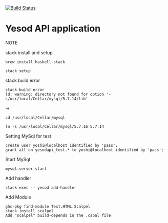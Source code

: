 [![Build Status](https://travis-ci.org/yoshi44/yesod-api.svg?branch=master)](https://travis-ci.org/yoshi44/yesod-api)

# Yesod API application

NOTE

stack install and setup

```
brew install haskell-stack
```
```
stack setup
```

stack build error

```
stack build error
ld: warning: directory not found for option '-L/usr/local/Cellar/mysql/5.7.14/lib'
```

->

```
cd /usr/local/Cellar/mysql

ln -s /usr/local/Cellar/mysql/5.7.16 5.7.14
```
Setting MySql for test

```
create user yoshi@localhost identified by 'pass';
grant all on yesodapi_test.* to yoshi@localhost identified by 'pass';
```

Start MySql

```
mysql.server start
```

Add handler

```
stack exec -- yesod add-handler
```

Add Module

```
ghc-pkg find-module Text.HTML.Scalpel
stack install scalpel
Add "scalpel" build-depends in the .cabal file
```

